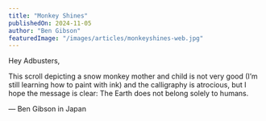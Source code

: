 ```yaml
---
title: "Monkey Shines"
publishedOn: 2024-11-05
author: "Ben Gibson"
featuredImage: "/images/articles/monkeyshines-web.jpg"
---
```


Hey Adbusters,

This scroll depicting a snow monkey mother and child is not very good (I’m still learning how to paint with ink) and the calligraphy is atrocious, but I hope the message is clear: The Earth does not belong solely to humans.

— Ben Gibson in Japan

‍
